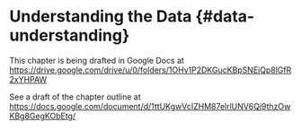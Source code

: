 # Understanding the Data {#data-understanding}

This chapter is being drafted in Google Docs at
<https://drive.google.com/drive/u/0/folders/1OHv1P2DKGucKBpSNEiQp8lGfR2xYHPAW>

See a draft of the chapter outline at
<https://docs.google.com/document/d/1ttUKgwVcIZHM87elrlUNV6Qi9thzOwKBg8GegKObEtg/>
